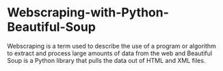 # Webscraping-with-Python-Beautiful-Soup
Webscraping is a term used to describe the use of a program or algorithm to extract and process large amounts of data from the web and Beautiful Soup is a Python library that pulls the data out of HTML and XML files.
